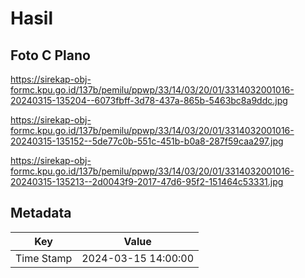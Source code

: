 # Hasil

## Foto C Plano

https://sirekap-obj-formc.kpu.go.id/137b/pemilu/ppwp/33/14/03/20/01/3314032001016-20240315-135204--6073fbff-3d78-437a-865b-5463bc8a9ddc.jpg

https://sirekap-obj-formc.kpu.go.id/137b/pemilu/ppwp/33/14/03/20/01/3314032001016-20240315-135152--5de77c0b-551c-451b-b0a8-287f59caa297.jpg

https://sirekap-obj-formc.kpu.go.id/137b/pemilu/ppwp/33/14/03/20/01/3314032001016-20240315-135213--2d0043f9-2017-47d6-95f2-151464c53331.jpg


## Metadata

| Key        | Value               |
| ---------- | ------------------- |
| Time Stamp | 2024-03-15 14:00:00 |



